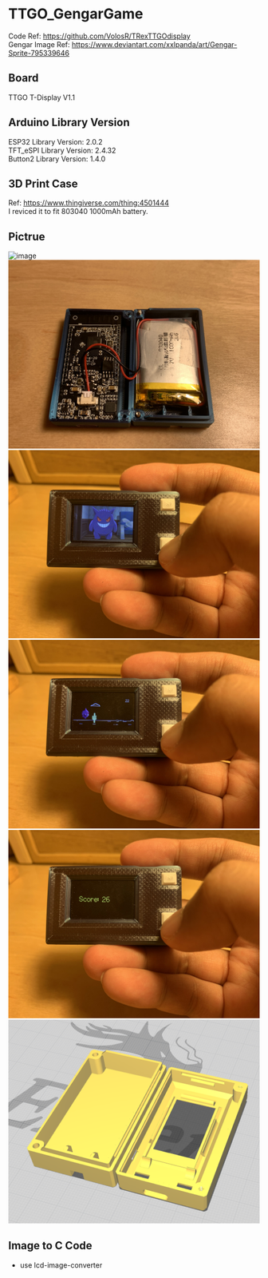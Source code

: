 # TTGO_GengarGame  
Code Ref: https://github.com/VolosR/TRexTTGOdisplay  
Gengar Image Ref: https://www.deviantart.com/xxlpanda/art/Gengar-Sprite-795339646  

## Board  
TTGO T-Display V1.1  

## Arduino Library Version  
ESP32 Library Version: 2.0.2  
TFT_eSPI Library Version: 2.4.32  
Button2 Library Version: 1.4.0  

## 3D Print Case  
Ref: https://www.thingiverse.com/thing:4501444  
I reviced it to fit 803040 1000mAh battery. 

## Pictrue  
![image](https://github.com/Chihhao/TTGO_GengarGame/blob/main/Image/demo.gif)  
![image](https://github.com/Chihhao/TTGO_GengarGame/blob/main/Image/image0.jpg)  
![image](https://github.com/Chihhao/TTGO_GengarGame/blob/main/Image/image1.jpg)  
![image](https://github.com/Chihhao/TTGO_GengarGame/blob/main/Image/image2.jpg)  
![image](https://github.com/Chihhao/TTGO_GengarGame/blob/main/Image/image3.jpg)  
![image](https://github.com/Chihhao/TTGO_GengarGame/blob/main/Image/image4.png)  

## Image to C Code  
* use lcd-image-converter  
  
